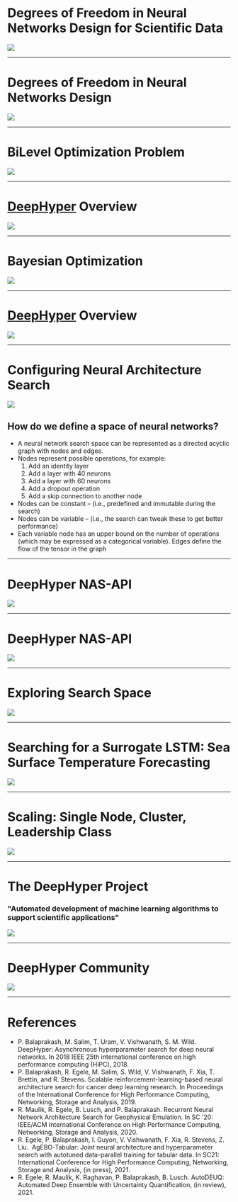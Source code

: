 # Degrees of Freedom in Neural Networks Design for Scientific Data

![](./assets/Pasted%20image%2020220210140619.png)

---
# Degrees of Freedom in Neural Networks Design
![](./assets/Pasted%20image%2020220210140515.png)

---
# BiLevel Optimization Problem
![](./assets/Pasted%20image%2020220210140439.png) 

---
# [DeepHyper](http://deephyper.readthedocs.io) Overview
![](./assets/Pasted%20image%2020220210140714.png)

---
# Bayesian Optimization
![](./assets/Pasted%20image%2020220210140807.png)

---
# [DeepHyper](http://deephyper.readthedocs.io) Overview
![](./assets/Pasted%20image%2020220210140822.png)

---
# Configuring Neural Architecture Search
![](./assets/Pasted%20image%2020220210141008.png)

## How do we define a space of neural networks?
- A neural network search space can be represented as a directed acyclic graph with nodes and edges.
- Nodes represent possible operations, for example:  
    1. Add an identity layer
    2. Add a layer with 40 neurons
    3. Add a layer with 60 neurons
    4. Add a dropout operation
    5. Add a skip connection to another node
-   Nodes can be constant – (i.e., predefined and immutable during the search)
-   Nodes can be variable – (i.e., the search can tweak these to get better performance)
-   Each variable node has an upper bound on the number of operations (which may be expressed as a categorical variable). Edges define the flow of the tensor in the graph

---
# DeepHyper NAS-API
![](./assets/Pasted%20image%2020220210141042.png)

---
# DeepHyper NAS-API
![](./assets/Pasted%20image%2020220210141106.png)

---
# Exploring Search Space

![](./assets/Pasted%20image%2020220210141136.png)

---

# Searching for a Surrogate LSTM: Sea Surface Temperature Forecasting

![](./assets/Pasted%20image%2020220210141204.png)

---

# Scaling: Single Node, Cluster, Leadership Class

![](./assets/Pasted%20image%2020220210141235.png)


---
# The DeepHyper Project

### "Automated development of machine learning algorithms to support scientific applications"

![](./assets/Pasted%20image%2020220210141314.png)

---

# DeepHyper Community

![](./assets/Pasted%20image%2020220210141422.png)

---

# References
-   P. Balaprakash, M. Salim, T. Uram, V. Vishwanath, S. M. Wild. DeepHyper: Asynchronous hyperparameter search for deep neural networks. In 2018 IEEE 25th international conference on high performance computing (HiPC), 2018.
-   P. Balaprakash, R. Egele, M. Salim, S. Wild, V. Vishwanath, F. Xia, T. Brettin, and R. Stevens. Scalable reinforcement-learning-based neural architecture search for cancer deep learning research. In Proceedings of the International Conference for High Performance Computing, Networking, Storage and Analysis, 2019.
-   R. Maulik, R. Egele, B. Lusch, and P. Balaprakash. Recurrent Neural Network Architecture Search for Geophysical Emulation. In SC ’20: IEEE/ACM International Conference on High Performance Computing, Networking, Storage and Analysis, 2020.
-   R. Egele, P. Balaprakash, I. Guyon, V. Vishwanath, F. Xia, R. Stevens, Z. Liu.  AgEBO-Tabular: Joint neural architecture and hyperparameter search with autotuned data-parallel training for tabular data. In SC21:  International Conference for High Performance Computing, Networking, Storage and Analysis, (in press), 2021.
-   R. Egele, R. Maulik, K. Raghavan, P. Balaprakash, B. Lusch. AutoDEUQ: Automated Deep Ensemble with Uncertainty Quantification, (in review), 2021.
